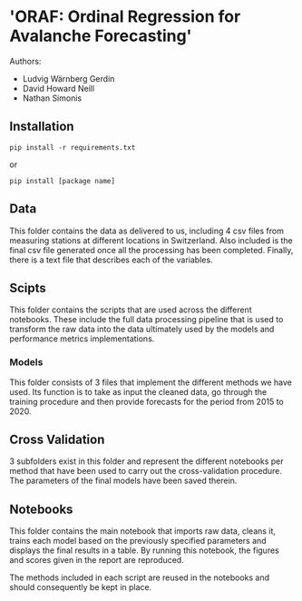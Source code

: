 
# 'ORAF: Ordinal Regression for Avalanche Forecasting'

Authors:
- Ludvig Wärnberg Gerdin
- David Howard Neill
- Nathan Simonis

## Installation

```console
pip install -r requirements.txt
```
or 
```console
pip install [package name]
```
## Data

This folder contains the data as delivered to us, including 4 csv files from measuring stations at different locations in Switzerland.  Also included is the final csv file generated once all the processing has been completed.  Finally, there is a text file that describes each of the variables.

## Scipts
This folder contains the scripts that are used across the different notebooks.  These include the full data processing pipeline that is used to transform the raw data into the data ultimately used by the models and performance metrics implementations.

### Models
This folder consists of 3 files that implement the different methods we have used.  Its function is to take as input the cleaned data, go through the training procedure and then provide forecasts for the period from 2015 to 2020.

## Cross Validation
3 subfolders exist in this folder and represent the different notebooks per method that have been used to carry out the cross-validation procedure.  The parameters of the final models have been saved therein.

## Notebooks
This folder contains the main notebook that imports raw data, cleans it, trains each model based on the previously specified parameters and displays the final results in a table. By running this notebook, the figures and scores given in the report are reproduced.

The methods included in each script are reused in the notebooks and should consequently be kept in place. 
